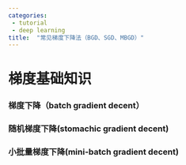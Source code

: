 ```yaml
---
categories:
 - tutorial
 - deep learning
title:  "常见梯度下降法（BGD、SGD、MBGD）"
---
```



# 梯度基础知识

### 梯度下降（batch gradient decent）


### 随机梯度下降(stomachic gradient decent)


### 小批量梯度下降(mini-batch gradient decent)
